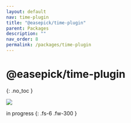 ```yaml
---
layout: default
nav: time-plugin
title: "@easepick/time-plugin"
parent: Packages
description: ""
nav_order: 8
permalink: /packages/time-plugin
---
```


# @easepick/time-plugin
{: .no_toc }

![](https://img.shields.io/badge/npm-[version.number]-blue)

in progress
{: .fs-6 .fw-300 }

